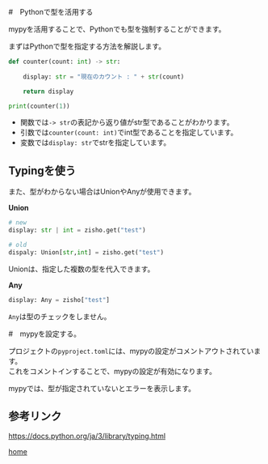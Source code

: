 #　Pythonで型を活用する

mypyを活用することで、Pythonでも型を強制することができます。

まずはPythonで型を指定する方法を解説します。

```python
def counter(count: int) -> str:
    
    display: str = "現在のカウント : " + str(count)

    return display

print(counter(1))
```

- 関数では`-> str`の表記から返り値がstr型であることがわかります。
- 引数では`counter(count: int)`でint型であることを指定しています。
- 変数では`display: str`でstrを指定しています。

## Typingを使う

また、型がわからない場合はUnionやAnyが使用できます。

__Union__

```python
# new
display: str | int = zisho.get("test")

# old
dispaly: Union[str,int] = zisho.get("test")
```

Unionは、指定した複数の型を代入できます。

__Any__

```python
display: Any = zisho["test"]
```

`Any`は型のチェックをしません。

#　mypyを設定する。

プロジェクトの`pyproject.toml`には、mypyの設定がコメントアウトされています。  
これをコメントインすることで、mypyの設定が有効になります。

mypyでは、型が指定されていないとエラーを表示します。

## 参考リンク

https://docs.python.org/ja/3/library/typing.html

[home](/index.md)